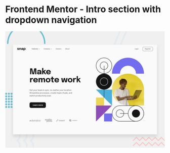 # Frontend Mentor - Intro section with dropdown navigation

![Design preview for the Intro section with dropdown navigation coding challenge](./public/design/desktop-preview.jpg)

